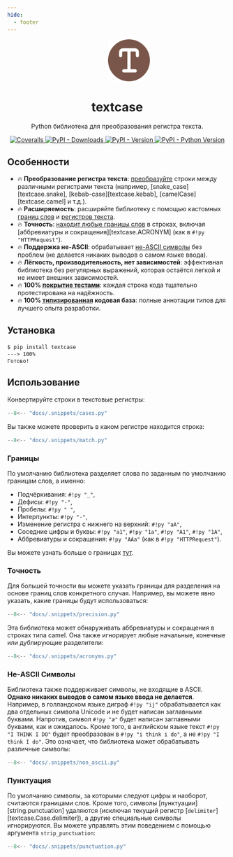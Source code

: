 ```yaml
---
hide:
  - footer
---
```


<p align="center">
  <span>&emsp;</span>
  <span>&emsp;</span>
  <span>&emsp;</span>
  <a href="https://pypi.python.org/pypi/textcase">
    <img src="https://raw.githubusercontent.com/zobweyt/textcase/refs/heads/main/docs/assets/favicon.svg" alt="textcase logo" width="96" height="96" />
  </a>
</p>

<h1 align="center">
  textcase
</h1>

<p align="center">
  Python библиотека для преобразования регистра текста.
</p>

<p align="center">
  <a href="https://coveralls.io/github/zobweyt/textcase" target="_blank">
    <img src="https://img.shields.io/coverallsCoverage/github/zobweyt/textcase?branch=main" alt="Coveralls"/>
  </a>
  <a href="https://pypistats.org/packages/textcase" target="_blank">
    <img src="https://img.shields.io/pypi/dm/textcase" alt="PyPI - Downloads"/>
  </a>
  <a href="https://pypi.python.org/pypi/textcase" target="_blank">
    <img src="https://img.shields.io/pypi/v/textcase.svg" alt="PyPI - Version"/>
  </a>
  <a href="https://pypi.python.org/pypi/textcase" target="_blank">
    <img src="https://img.shields.io/pypi/pyversions/textcase.svg" alt="PyPI - Python Version"/>
  </a>
</p>

## Особенности

<div class="md-emoji-list" markdown>

- :fire: <span>**Преобразование регистра текста**: [преобразуйте](#использование) строки между различными регистрами текста (например, [snake_case][textcase.snake], [kebab-case][textcase.kebab], [camelCase][textcase.camel] и т.д.).</span>
- :fire: <span>**Расширяемость**: расширяйте библиотеку с помощью кастомных [границ слов](./learn/boundaries.md) и [регистров текста](./learn/cases.md).</span>
- :fire: <span>**Точность**: [находит любые границы слов](#точность) в строках, включая [аббревиатуры и сокращения][textcase.ACRONYM] (как в `#!py "HTTPRequest"`).</span>
- :fire: <span>**Поддержка не-ASCII**: обрабатывает [не-ASCII символы](#не-ascii-символы) без проблем (не делается никаких выводов о самом языке ввода).</span>
- :fire: <span>**Лёгкость, производительность, нет зависимостей**: эффективная библиотека без регулярных выражений, которая остаётся легкой и не имеет внешних зависимостей.</span>
- :fire: <span>**100% <abbr title="Объём кода, который автоматически тестируется">покрытие тестами</abbr>**: каждая строка кода тщательно протестирована на надёжность.</span>
- :fire: <span>**100% <abbr title="Аннотации типов Python, с этим ваш редактор и внешние инструменты могут предоставить вам лучшую поддержку">типизированная</abbr> кодовая база**: полные аннотации типов для лучшего опыта разработки.</span>

</div>

## Установка

<!-- termynal -->

```console
$ pip install textcase
---> 100%
Готово!
```

## Использование

Конвертируйте строки в текстовые регистры:

```py title="cases.py" linenums="1"
--8<-- "docs/.snippets/cases.py"
```

Вы также можете проверить в каком регистре находится строка:

```py title="match.py" linenums="1" hl_lines="3-5"
--8<-- "docs/.snippets/match.py"
```

### Границы

По умолчанию библиотека разделяет слова по заданным по умолчанию границам слов, а именно:

- Подчёркивания: `#!py "_"`,
- Дефисы: `#!py "-"`,
- Пробелы: `#!py " "`,
- Интерпункты: `#!py "·"`,
- Изменение регистра с нижнего на верхний: `#!py "aA"`,
- Соседние цифры и буквы: `#!py "a1"`, `#!py "1a"`, `#!py "A1"`, `#!py "1A"`,
- Аббревиатуры и сокращения: `#!py "AAa"` (как в `#!py "HTTPRequest"`).

Вы можете узнать больше о границах [тут](./learn/boundaries.md).

### Точность

Для большей точности вы можете указать границы для разделения на основе границ слов конкретного случая.
Например, вы можете явно указать, какие границы будут использоваться:

```py title="precision.py" linenums="1" hl_lines="4"
--8<-- "docs/.snippets/precision.py"
```

Эта библиотека может обнаруживать аббревиатуры и сокращения в строках типа camel.
Она также игнорирует любые начальные, конечные или дублирующие разделители:

```py title="acronyms.py" linenums="1" hl_lines="3-5"
--8<-- "docs/.snippets/acronyms.py"
```

### Не-ASCII Символы

Библиотека также поддерживает символы, не входящие в ASCII. **Однако никаких выводов о самом языке ввода не делается**.
Например, в голландском языке диграф `#!py "ij"` обрабатывается как два отдельных символа Unicode и не будет написан заглавными буквами.
Напротив, символ `#!py "æ"` будет написан заглавными буквами, как и ожидалось.
Кроме того, в английском языке текст `#!py "I THINK I DO"` будет преобразован в `#!py "i think i do"`, а не `#!py "I think I do"`.
Это означает, что библиотека может обрабатывать различные символы:

```py title="non_ascii.py" linenums="1" hl_lines="3-5"
--8<-- "docs/.snippets/non_ascii.py"
```

### Пунктуация

По умолчанию символы, за которыми следуют цифры и наоборот, считаются границами слов.
Кроме того, символы [пунктуации][string.punctuation] удаляются
(исключая текущий регистр [`delimiter`][textcase.Case.delimiter]), а другие специальные символы игнорируются.
Вы можете управлять этим поведением с помощью аргумента `strip_punctuation`:

```py title="punctuation.py" linenums="1" hl_lines="7-8"
--8<-- "docs/.snippets/punctuation.py"
```
